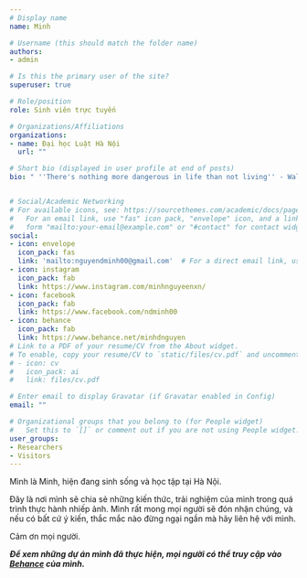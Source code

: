 ```yaml
---
# Display name
name: Minh

# Username (this should match the folder name)
authors:
- admin

# Is this the primary user of the site?
superuser: true

# Role/position
role: Sinh viên trực tuyến  

# Organizations/Affiliations
organizations:
- name: Đại học Luật Hà Nội
  url: ""

# Short bio (displayed in user profile at end of posts)
bio: " ''There's nothing more dangerous in life than not living'' - Walter White"


# Social/Academic Networking
# For available icons, see: https://sourcethemes.com/academic/docs/page-builder/#icons
#   For an email link, use "fas" icon pack, "envelope" icon, and a link in the
#   form "mailto:your-email@example.com" or "#contact" for contact widget.
social:
- icon: envelope
  icon_pack: fas
  link: 'mailto:nguyendminh00@gmail.com'  # For a direct email link, use "mailto:test@example.org".
- icon: instagram
  icon_pack: fab
  link: https://www.instagram.com/minhnguyeenxn/
- icon: facebook
  icon_pack: fab
  link: https://www.facebook.com/ndminh00
- icon: behance
  icon_pack: fab
  link: https://www.behance.net/minhdnguyen
# Link to a PDF of your resume/CV from the About widget.
# To enable, copy your resume/CV to `static/files/cv.pdf` and uncomment the lines below.
# - icon: cv
#   icon_pack: ai
#   link: files/cv.pdf

# Enter email to display Gravatar (if Gravatar enabled in Config)
email: ""

# Organizational groups that you belong to (for People widget)
#   Set this to `[]` or comment out if you are not using People widget.
user_groups:
- Researchers
- Visitors
---
```


Mình là Minh, hiện đang sinh sống và học tập tại Hà Nội. 

Đây là nơi mình sẽ chia sẻ những kiến thức, trải nghiệm của mình trong quá trình thực hành nhiếp ảnh. 
Mình rất mong mọi người sẽ đón nhận chúng, và nếu có bất cứ ý kiến, thắc mắc nào đừng ngại ngần mà hãy liên hệ với mình. 

Cảm ơn mọi người. 

***Để xem những dự án mình đã thực hiện, mọi người có thể truy cập vào [Behance](https://www.behance.net/minhdnguyen) của mình.***